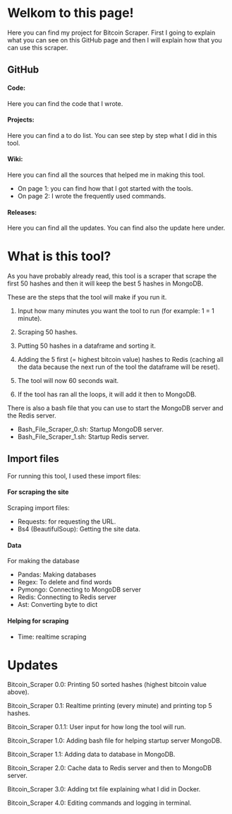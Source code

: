 # Welkom to this page!
Here you can find my project for Bitcoin Scraper.
First I going to explain what you can see on this GitHub page and then I will explain how that you can use this scraper.

## GitHub

#### Code:
Here you can find the code that I wrote.

#### Projects:
Here you can find a to do list.
You can see step by step what I did in this tool.

#### Wiki:
Here you can find all the sources that helped me in making this tool.
- On page 1: you can find how that I got started with the tools.
- On page 2: I wrote the frequently used commands.

#### Releases:
Here you can find all the updates.
You can find also the update here under.


# What is this tool?
As you have probably already read, this tool is a scraper that scrape the first 50 hashes and then it will keep the best 5 hashes in MongoDB.

These are the steps that the tool will make if you run it.

1) Input how many minutes you want the tool to run (for example: 1 = 1 minute).

2) Scraping 50 hashes.

3) Putting 50 hashes in a dataframe and sorting it.

4) Adding the 5 first (= highest bitcoin value) hashes to Redis (caching all the data because the next run of the tool the dataframe will be reset).

5) The tool will now 60 seconds wait.

6) If the tool has ran all the loops, it will add it then to MongoDB.

There is also a bash file that you can use to start the MongoDB server and the Redis server.
- Bash_File_Scraper_0.sh: Startup MongoDB server.
- Bash_File_Scraper_1.sh: Startup Redis server.

## Import files
For running this tool, I used these import files:

#### For scraping the site
Scraping import files:
- Requests: for requesting the URL.
- Bs4 (BeautifulSoup): Getting the site data.
#### Data
For making the database
- Pandas: Making databases
- Regex: To delete and find words
- Pymongo: Connecting to MongoDB server
- Redis: Connecting to Redis server
- Ast: Converting byte to dict
#### Helping for scraping
- Time: realtime scraping

# Updates
Bitcoin_Scraper 0.0: Printing 50 sorted hashes (highest bitcoin value above).

Bitcoin_Scraper 0.1: Realtime printing (every minute) and printing top 5 hashes.

Bitcoin_Scraper 0.1.1: User input for how long the tool will run.

Bitcoin_Scraper 1.0: Adding bash file for helping startup server MongoDB.

Bitcoin_Scraper 1.1: Adding data to database in MongoDB.

Bitcoin_Scraper 2.0: Cache data to Redis server and then to MongoDB server.

Bitcoin_Scraper 3.0: Adding txt file explaining what I did in Docker.

Bitcoin_Scraper 4.0: Editing commands and logging in terminal.